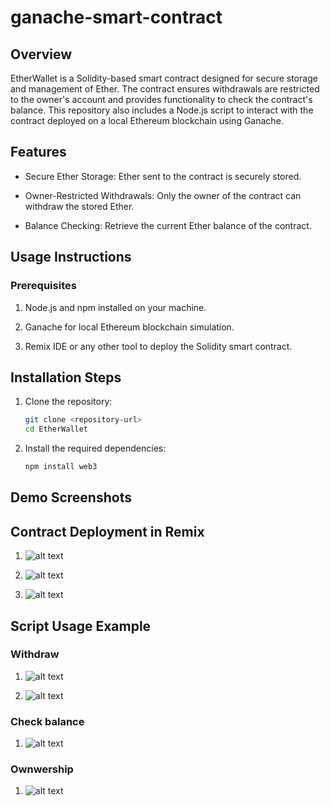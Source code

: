 # ganache-smart-contract

## Overview

EtherWallet is a Solidity-based smart contract designed for secure storage and management of Ether. The contract ensures withdrawals are restricted to the owner's account and provides functionality to check the contract's balance. This repository also includes a Node.js script to interact with the contract deployed on a local Ethereum blockchain using Ganache.

## Features

- Secure Ether Storage: Ether sent to the contract is securely stored.

- Owner-Restricted Withdrawals: Only the owner of the contract can withdraw the stored Ether.

- Balance Checking: Retrieve the current Ether balance of the contract.

## Usage Instructions

### Prerequisites

1. Node.js and npm installed on your machine.

2. Ganache for local Ethereum blockchain simulation.

3. Remix IDE or any other tool to deploy the Solidity smart contract.

## Installation Steps

1. Clone the repository:
    ```bash
    git clone <repository-url>
    cd EtherWallet

2. Install the required dependencies:
    ```bash
    npm install web3

## Demo Screenshots


## Contract Deployment in Remix
1. ![alt text](image.png)

2. ![alt text](image-1.png)

3. ![alt text](image-2.png)
## Script Usage Example

### Withdraw
1. ![alt text](image-3.png)

2. ![alt text](image-4.png)

### Check balance
1. ![alt text](image-5.png)

### Ownwership
1. ![alt text](image-6.png)